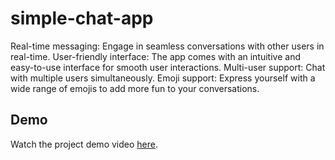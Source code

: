 # simple-chat-app

Real-time messaging: Engage in seamless conversations with other users in real-time.
User-friendly interface: The app comes with an intuitive and easy-to-use interface for smooth user interactions.
Multi-user support: Chat with multiple users simultaneously.
Emoji support: Express yourself with a wide range of emojis to add more fun to your conversations.

## Demo

Watch the project demo video [here](https://ekart-369.web.app/).

